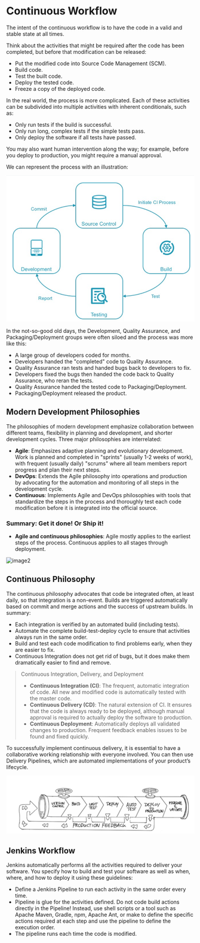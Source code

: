 # Continuous Workflow

The intent of the continuous workflow is to have the code in a valid and stable state at all times.

Think about the activities that might be required after the code has been completed, but before that modification can be released:

- Put the modified code into Source Code Management (SCM).
- Build code.
- Test the built code.
- Deploy the tested code.
- Freeze a copy of the deployed code.

In the real world, the process is more complicated. Each of these activities can be subdivided into multiple activities with inherent conditionals, such as:

- Only run tests if the build is successful.
- Only run long, complex tests if the simple tests pass.
- Only deploy the software if all tests have passed.

You may also want human intervention along the way; for example, before you deploy to production, you might require a manual approval.

We can represent the process with an illustration:

![image1](Image/image1.png)

In the not-so-good old days, the Development, Quality Assurance, and Packaging/Deployment groups were often siloed and the process was more like this:

- A large group of developers coded for months.
- Developers handed the "completed" code to Quality Assurance.
- Quality Assurance ran tests and handed bugs back to developers to fix.
- Developers fixed the bugs then handed the code back to Quality Assurance, who reran the tests.
- Quality Assurance handed the tested code to Packaging/Deployment.
- Packaging/Deployment released the product.

## Modern Development Philosophies

The philosophies of modern development emphasize collaboration between different teams, flexibility in planning and development, and shorter development cycles. Three major philosophies are interrelated:

- **Agile**: Emphasizes adaptive planning and evolutionary development. Work is planned and completed in "sprints" (usually 1-2 weeks of work), with frequent (usually daily) "scrums" where all team members report progress and plan their next steps.
- **DevOps**: Extends the Agile philosophy into operations and production by advocating for the automation and monitoring of all steps in the development cycle.
- **Continuous**: Implements Agile and DevOps philosophies with tools that standardize the steps in the process and thoroughly test each code modification before it is integrated into the official source.

### Summary: Get it done! Or Ship it!

- **Agile and continuous philosophies**: Agile mostly applies to the earliest steps of the process. Continuous applies to all stages through deployment.

![image2](image2)

## Continuous Philosophy

The continuous philosophy advocates that code be integrated often, at least daily, so that integration is a non-event. Builds are triggered automatically based on commit and merge actions and the success of upstream builds. In summary:

- Each integration is verified by an automated build (including tests).
- Automate the complete build-test-deploy cycle to ensure that activities always run in the same order.
- Build and test each code modification to find problems early, when they are easier to fix.
- Continuous Integration does not get rid of bugs, but it does make them dramatically easier to find and remove.

> Continuous Integration, Delivery, and Deployment
>
> - **Continuous Integration (CI)**: The frequent, automatic integration of code. All new and modified code is automatically tested with the master code.
> - **Continuous Delivery (CD)**: The natural extension of CI. It ensures that the code is always ready to be deployed, although manual approval is required to actually deploy the software to production.
> - **Continuous Deployment**: Automatically deploys all validated changes to production. Frequent feedback enables issues to be found and fixed quickly.

To successfully implement continuous delivery, it is essential to have a collaborative working relationship with everyone involved. You can then use Delivery Pipelines, which are automated implementations of your product’s lifecycle.

![image3][def]

## Jenkins Workflow

Jenkins automatically performs all the activities required to deliver your software. You specify how to build and test your software as well as when, where, and how to deploy it using these guidelines:

- Define a Jenkins Pipeline to run each activity in the same order every time.
- Pipeline is glue for the activities defined. Do not code build actions directly in the Pipeline! Instead, use shell scripts or a tool such as Apache Maven, Gradle, npm, Apache Ant, or make to define the specific actions required at each step and use the pipeline to define the execution order.
- The pipeline runs each time the code is modified.


[def]: /Image/image3.png